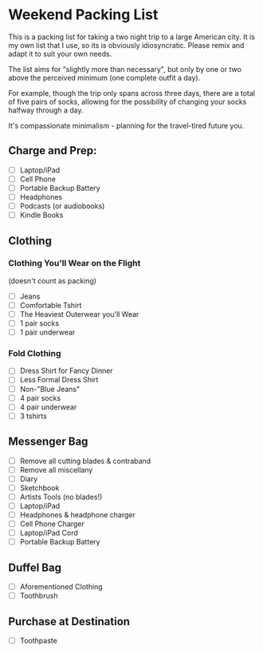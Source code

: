 # Weekend Packing List
This is a packing list for taking a two night trip to a large American city. It is my own list that I use, so its is obviously idiosyncratic. Please remix and adapt it to suit your own needs.

The list aims for "slightly more than necessary", but only by one or two above the perceived minimum (one complete outfit a day).

For example, though the trip only spans across three days, there are a total of five pairs of socks, allowing for the possibility of changing your socks halfway through a day.

It's compassionate minimalism - planning for the travel-tired future you.

## Charge and Prep:
- [ ] Laptop/iPad
- [ ] Cell Phone
- [ ] Portable Backup Battery
- [ ] Headphones
- [ ] Podcasts (or audiobooks)
- [ ] Kindle Books

## Clothing

### Clothing You'll Wear on the Flight

(doesn't count as packing)

- [ ] Jeans
- [ ] Comfortable Tshirt
- [ ] The Heaviest Outerwear you'll Wear
- [ ] 1 pair socks
- [ ] 1 pair underwear

### Fold Clothing

- [ ] Dress Shirt for Fancy Dinner
- [ ] Less Formal Dress Shirt
- [ ] Non-"Blue Jeans"
- [ ] 4 pair socks
- [ ] 4 pair underwear
- [ ] 3 tshirts

## Messenger Bag

- [ ] Remove all cutting blades & contraband
- [ ] Remove all miscellany
- [ ] Diary
- [ ] Sketchbook
- [ ] Artists Tools (no blades!)
- [ ] Laptop/iPad
- [ ] Headphones & headphone charger
- [ ] Cell Phone Charger
- [ ] Laptop/iPad Cord
- [ ] Portable Backup Battery

## Duffel Bag

- [ ] Aforementioned Clothing
- [ ] Toothbrush

## Purchase at Destination

- [ ] Toothpaste
